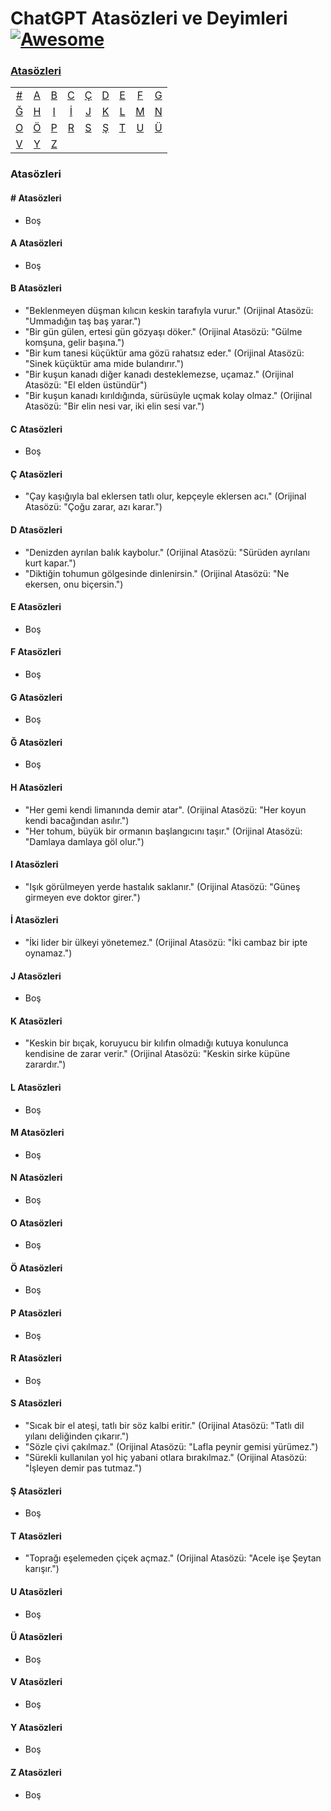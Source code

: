 # ChatGPT Atasözleri ve Deyimleri [![Awesome](https://cdn.rawgit.com/sindresorhus/awesome/d7305f38d29fed78fa85652e3a63e154dd8e8829/media/badge.svg)](https://github.com/sindresorhus/awesome)
### [Atasözleri](#atasozleri-1)
|     |     |     |     |     |     |     |     |     |
|:-:  |:-:  |:-:  |:-:  |:-:  |:-:  |:-:  |:-:  |:-:  |
| [#](#-atasözleri) 	| [A](#a-atasözleri) 	| [B](#b-atasözleri) 	| [C](#c-atasözleri) 	| [Ç](#ç-atasözleri) 	| [D](#d-atasözleri) 	| [E](#e-atasözleri) 	| [F](#f-atasözleri) 	| [G](#g-atasözleri) 	
| [Ğ](#ğ-atasözleri) 	| [H](#h-atasözleri) | [I](#ı-atasözleri) 	| [İ](#i-atasözleri) 	| [J](#j-atasözleri) 	| [K](#k-atasözleri) 	| [L](#l-atasözleri) 	| [M](#m-atasözleri) 	| [N](#n-atasözleri) 	
| [O](#o-atasözleri) | [Ö](#ö-atasözleri) | [P](#p-atasözleri) | [R](#r-atasözleri) 	| [S](#s-atasözleri) 	|  [Ş](#ş-atasözleri) 	| [T](#t-atasözleri) 	| [U](#u-atasözleri) 	| [Ü](#ü-atasözleri) 	
| [V](#v-atasözleri) | [Y](#y-atasözleri) 	| [Z](#z-atasözleri)  	|

### Atasözleri

#### \# Atasözleri
* Boş

#### A Atasözleri
* Boş

#### B Atasözleri
* "Beklenmeyen düşman kılıcın keskin tarafıyla vurur." (Orijinal Atasözü: "Ummadığın taş baş yarar.")
* "Bir gün gülen, ertesi gün gözyaşı döker." (Orijinal Atasözü: "Gülme komşuna, gelir başına.")
* "Bir kum tanesi küçüktür ama gözü rahatsız eder." (Orijinal Atasözü: "Sinek küçüktür ama mide bulandırır.")
* "Bir kuşun kanadı diğer kanadı desteklemezse, uçamaz." (Orijinal Atasözü: "El elden üstündür")
* "Bir kuşun kanadı kırıldığında, sürüsüyle uçmak kolay olmaz." (Orijinal Atasözü: "Bir elin nesi var, iki elin sesi var.")

#### C Atasözleri
* Boş

#### Ç Atasözleri
* "Çay kaşığıyla bal eklersen tatlı olur, kepçeyle eklersen acı." (Orijinal Atasözü: "Çoğu zarar, azı karar.")

#### D Atasözleri
* "Denizden ayrılan balık kaybolur." (Orijinal Atasözü: "Sürüden ayrılanı kurt kapar.")
* "Diktiğin tohumun gölgesinde dinlenirsin." (Orijinal Atasözü: "Ne ekersen, onu biçersin.")

#### E Atasözleri
* Boş

#### F Atasözleri
* Boş

#### G Atasözleri
* Boş

#### Ğ Atasözleri
* Boş

#### H Atasözleri
* "Her gemi kendi limanında demir atar". (Orijinal Atasözü: "Her koyun kendi bacağından asılır.")
* "Her tohum, büyük bir ormanın başlangıcını taşır." (Orijinal Atasözü: "Damlaya damlaya göl olur.")

#### I Atasözleri
* "Işık görülmeyen yerde hastalık saklanır." (Orijinal Atasözü: "Güneş girmeyen eve doktor girer.")

#### İ Atasözleri
* "İki lider bir ülkeyi yönetemez." (Orijinal Atasözü: "İki cambaz bir ipte oynamaz.")

#### J Atasözleri
* Boş

#### K Atasözleri
* "Keskin bir bıçak, koruyucu bir kılıfın olmadığı kutuya konulunca kendisine de zarar verir." (Orijinal Atasözü: "Keskin sirke küpüne zarardır.")

#### L Atasözleri
* Boş

#### M Atasözleri
* Boş

#### N Atasözleri
* Boş

#### O Atasözleri
* Boş

#### Ö Atasözleri
* Boş

#### P Atasözleri
* Boş

#### R Atasözleri
* Boş

#### S Atasözleri
* "Sıcak bir el ateşi, tatlı bir söz kalbi eritir." (Orijinal Atasözü: "Tatlı dil yılanı deliğinden çıkarır.")
* "Sözle çivi çakılmaz." (Orijinal Atasözü: "Lafla peynir gemisi yürümez.")
* "Sürekli kullanılan yol hiç yabani otlara bırakılmaz." (Orijinal Atasözü: "İşleyen demir pas tutmaz.")

#### Ş Atasözleri
* Boş

#### T Atasözleri
* "Toprağı eşelemeden çiçek açmaz." (Orijinal Atasözü: "Acele işe Şeytan karışır.")

#### U Atasözleri
* Boş

#### Ü Atasözleri
* Boş

#### V Atasözleri
* Boş

#### Y Atasözleri
* Boş

#### Z Atasözleri
* Boş
